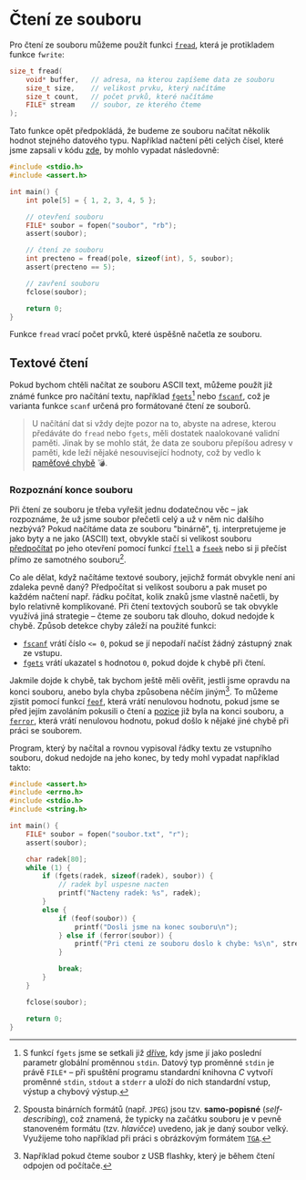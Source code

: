 # Čtení ze souboru
Pro čtení ze souboru můžeme použít funkci [`fread`](https://devdocs.io/c/io/fread), která je
protikladem funkce `fwrite`:
```c
size_t fread(
    void* buffer,   // adresa, na kterou zapíšeme data ze souboru
    size_t size,    // velikost prvku, který načítáme
    size_t count,   // počet prvků, které načítáme
    FILE* stream    // soubor, ze kterého čteme
);
```
Tato funkce opět předpokládá, že budeme ze souboru načítat několik hodnot stejného datového typu.
Například načtení pěti celých čísel, které jsme zapsali v kódu [zde](zapis_do_souboru.md), by mohlo
vypadat následovně:
```c
#include <stdio.h>
#include <assert.h>

int main() {
    int pole[5] = { 1, 2, 3, 4, 5 };

    // otevření souboru
    FILE* soubor = fopen("soubor", "rb");
    assert(soubor);

    // čtení ze souboru
    int precteno = fread(pole, sizeof(int), 5, soubor);
    assert(precteno == 5);

    // zavření souboru
    fclose(soubor);    

    return 0;
}
```
Funkce `fread` vrací počet prvků, které úspěšně načetla ze souboru.

## Textové čtení
Pokud bychom chtěli načítat ze souboru ASCII text, můžeme použít již známé funkce pro načítání textu,
například [`fgets`](https://devdocs.io/c/io/fgets)[^1] nebo [`fscanf`](https://devdocs.io/c/io/fscanf),
což je varianta funkce `scanf` určená pro formátované čtení ze souborů.

[^1]: S funkcí `fgets` jsme se setkali již [dříve](../text/vstup.md#načtení-řádku), kdy jsme jí
jako poslední parametr globální proměnnou `stdin`. Datový typ proměnné `stdin` je právě `FILE*` –
při spuštění programu standardní knihovna *C* vytvoří proměnné `stdin`, `stdout` a `stderr` a uloží
do nich standardní vstup, výstup a chybový výstup.

> U načítání dat si vždy dejte pozor na to, abyste na adrese, kterou předáváte do `fread` nebo
> `fgets`, měli dostatek naalokované validní paměti. Jinak by se mohlo stát, že data ze souboru
> přepíšou adresy v paměti, kde leží nějaké nesouvisející hodnoty, což by vedlo k
> [paměťové chybě](../../caste_chyby/pametove_chyby.md#segmentation-fault) 💣.

### Rozpoznání konce souboru
Při čtení ze souboru je třeba vyřešit jednu dodatečnou věc – jak rozpoznáme, že už jsme soubor
přečetli celý a už v něm nic dalšího nezbývá? Pokud načítáme data ze souboru "binárně", tj.
interpretujeme je jako byty a ne jako (ASCII) text, obvykle stačí si velikost souboru
[předpočítat](prace_se_soubory.md#pozice-v-souboru) po jeho otevření pomocí funkcí
[`ftell`](https://devdocs.io/c/io/ftell) a [`fseek`](https://devdocs.io/c/io/fseek) nebo si ji
přečíst přímo ze samotného souboru[^2].

[^2]: Spousta binárních formátů (např. `JPEG`) jsou tzv. **samo-popisné** (*self-describing*), což
znamená, že typicky na začátku souboru je v pevně stanoveném formátu (tzv. *hlavičce*) uvedeno,
jak je daný soubor velký. Využijeme toho například při práci s obrázkovým formátem
[`TGA`](../aplikovane_ulohy/tga.md).

Co ale dělat, když načítáme textové soubory, jejichž formát obvykle není ani zdaleka pevně daný?
Předpočítat si velikost souboru a pak muset po každém načtení např. řádku počítat, kolik znaků jsme
vlastně načetli, by bylo relativně komplikované. Při čtení textových souborů se tak obvykle využívá
jiná strategie – čteme ze souboru tak dlouho, dokud nedojde k chybě. Způsob detekce chyby záleží na
použité funkci:
- [`fscanf`](https://devdocs.io/c/io/fscanf) vrátí číslo `<= 0`, pokud se jí nepodaří načíst žádný
zástupný znak ze vstupu.
- [`fgets`](https://devdocs.io/c/io/fgets) vrátí ukazatel s hodnotou `0`, pokud dojde k chybě při
čtení.

Jakmile dojde k chybě, tak bychom ještě měli ověřit, jestli jsme opravdu na konci souboru, anebo
byla chyba způsobena něčím jiným[^3]. To můžeme zjistit pomocí funkcí
[`feof`](https://devdocs.io/c/io/feof), která vrátí nenulovou hodnotu, pokud jsme se před jejím
zavoláním pokusili o čtení a [pozice](prace_se_soubory.md#pozice-v-souboru) již byla na konci souboru,
a [`ferror`](https://devdocs.io/c/io/ferror), která vrátí nenulovou hodnotu, pokud došlo k nějaké
jiné chybě při práci se souborem. 

[^3]: Například pokud čteme soubor z USB flashky, který je během čtení odpojen od počítače.

Program, který by načítal a rovnou vypisoval řádky textu ze vstupního souboru, dokud nedojde na
jeho konec, by tedy mohl vypadat například takto:
```c
#include <assert.h>
#include <errno.h>
#include <stdio.h>
#include <string.h>

int main() {
    FILE* soubor = fopen("soubor.txt", "r");
    assert(soubor);

    char radek[80];
    while (1) {
        if (fgets(radek, sizeof(radek), soubor)) {
            // radek byl uspesne nacten
            printf("Nacteny radek: %s", radek);
        }
        else {
            if (feof(soubor)) {
                printf("Dosli jsme na konec souboru\n");
            } else if (ferror(soubor)) {
                printf("Pri cteni ze souboru doslo k chybe: %s\n", strerror(errno));
            }

            break;
        }
    }

    fclose(soubor);

    return 0;
}
```
